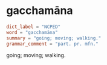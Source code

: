 # gacchamāna

``` toml
dict_label = "NCPED"
word = "gacchamāna"
summary = "going; moving; walking."
grammar_comment = "part. pr. mfn."
```

going; moving; walking.

